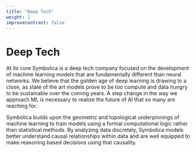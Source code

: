 ```yaml
---
title: "Deep Tech"
weight: 2
improvecontrast: false
---
```


# Deep Tech

At its core Symbolica is a deep tech company focused on the development of machine learning models that are fundamentally different than neural networks. We believe that the golden age of deep learning is drawing to a close, as state of the art models prove to be too compute and data hungry to be sustainable over the coming years. A step change in the way we approach ML is necessary to realize the future of AI that so many are reaching for.

Symbolica builds upon the geometric and topological underpinnings of machine learning to train models using a formal computational logic rather than statistical methods. By analyzing data discretely, Symbolica models better understand causal relationships within data and are well equipped to make reasoning based decisions using that causality.